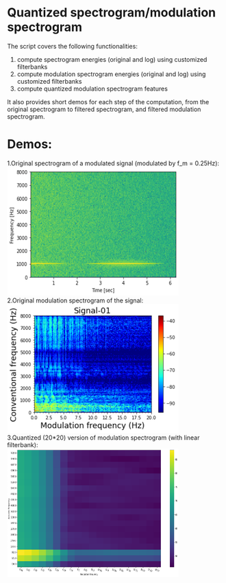 # Quantized spectrogram/modulation spectrogram

The script covers the following functionalities:
1) compute spectrogram energies (original and log) using customized filterbanks
2) compute modulation spectrogram energies (original and log) using customized filterbanks
3) compute quantized modulation spectrogram features

It also provides short demos for each step of the computation, from the original spectrogram to filtered spectrogram, and filtered modulation spectrogram. <br />

# Demos:<br />
1.Original spectrogram of a modulated signal (modulated by f_m = 0.25Hz):<br />
<img src="./docs/test_spec_og.png" width="400" height="300"><br />
2.Original modulation spectrogram of the signal:<br />
<img src="./docs/test_modspec.png" width="400" height="300"><br />
3.Quantized (20\*20) version of modulation spectrogram (with linear filterbank):<br />
<img src="./docs/test_fbank.png" width="400" height="300">
